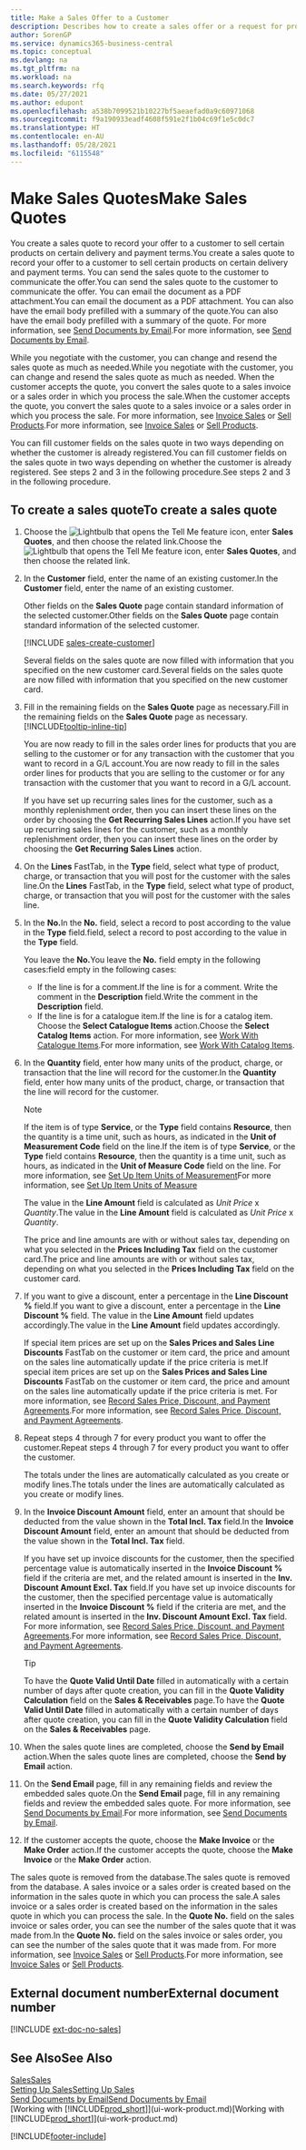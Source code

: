 ```yaml
---
title: Make a Sales Offer to a Customer
description: Describes how to create a sales offer or a request for proposal (RFQ) document to record your offer to a customer to sell products under certain terms.
author: SorenGP
ms.service: dynamics365-business-central
ms.topic: conceptual
ms.devlang: na
ms.tgt_pltfrm: na
ms.workload: na
ms.search.keywords: rfq
ms.date: 05/27/2021
ms.author: edupont
ms.openlocfilehash: a538b7099521b10227bf5aeaefad0a9c60971068
ms.sourcegitcommit: f9a190933eadf4608f591e2f1b04c69f1e5c0dc7
ms.translationtype: HT
ms.contentlocale: en-AU
ms.lasthandoff: 05/28/2021
ms.locfileid: "6115548"
---
```

# <a name="make-sales-quotes"></a><span data-ttu-id="8654d-103">Make Sales Quotes</span><span class="sxs-lookup"><span data-stu-id="8654d-103">Make Sales Quotes</span></span>

<span data-ttu-id="8654d-104">You create a sales quote to record your offer to a customer to sell certain products on certain delivery and payment terms.</span><span class="sxs-lookup"><span data-stu-id="8654d-104">You create a sales quote to record your offer to a customer to sell certain products on certain delivery and payment terms.</span></span> <span data-ttu-id="8654d-105">You can send the sales quote to the customer to communicate the offer.</span><span class="sxs-lookup"><span data-stu-id="8654d-105">You can send the sales quote to the customer to communicate the offer.</span></span> <span data-ttu-id="8654d-106">You can email the document as a PDF attachment.</span><span class="sxs-lookup"><span data-stu-id="8654d-106">You can email the document as a PDF attachment.</span></span> <span data-ttu-id="8654d-107">You can also have the email body prefilled with a summary of the quote.</span><span class="sxs-lookup"><span data-stu-id="8654d-107">You can also have the email body prefilled with a summary of the quote.</span></span> <span data-ttu-id="8654d-108">For more information, see [Send Documents by Email](ui-how-send-documents-email.md).</span><span class="sxs-lookup"><span data-stu-id="8654d-108">For more information, see [Send Documents by Email](ui-how-send-documents-email.md).</span></span>

<span data-ttu-id="8654d-109">While you negotiate with the customer, you can change and resend the sales quote as much as needed.</span><span class="sxs-lookup"><span data-stu-id="8654d-109">While you negotiate with the customer, you can change and resend the sales quote as much as needed.</span></span> <span data-ttu-id="8654d-110">When the customer accepts the quote, you convert the sales quote to a sales invoice or a sales order in which you process the sale.</span><span class="sxs-lookup"><span data-stu-id="8654d-110">When the customer accepts the quote, you convert the sales quote to a sales invoice or a sales order in which you process the sale.</span></span> <span data-ttu-id="8654d-111">For more information, see [Invoice Sales](sales-how-invoice-sales.md) or [Sell Products](sales-how-sell-products.md).</span><span class="sxs-lookup"><span data-stu-id="8654d-111">For more information, see [Invoice Sales](sales-how-invoice-sales.md) or [Sell Products](sales-how-sell-products.md).</span></span>

<span data-ttu-id="8654d-112">You can fill customer fields on the sales quote in two ways depending on whether the customer is already registered.</span><span class="sxs-lookup"><span data-stu-id="8654d-112">You can fill customer fields on the sales quote in two ways depending on whether the customer is already registered.</span></span> <span data-ttu-id="8654d-113">See steps 2 and 3 in the following procedure.</span><span class="sxs-lookup"><span data-stu-id="8654d-113">See steps 2 and 3 in the following procedure.</span></span>

## <a name="to-create-a-sales-quote"></a><span data-ttu-id="8654d-114">To create a sales quote</span><span class="sxs-lookup"><span data-stu-id="8654d-114">To create a sales quote</span></span>

1. <span data-ttu-id="8654d-115">Choose the ![Lightbulb that opens the Tell Me feature](media/ui-search/search_small.png "Tell me what you want to do") icon, enter **Sales Quotes**, and then choose the related link.</span><span class="sxs-lookup"><span data-stu-id="8654d-115">Choose the ![Lightbulb that opens the Tell Me feature](media/ui-search/search_small.png "Tell me what you want to do") icon, enter **Sales Quotes**, and then choose the related link.</span></span>
2. <span data-ttu-id="8654d-116">In the **Customer** field, enter the name of an existing customer.</span><span class="sxs-lookup"><span data-stu-id="8654d-116">In the **Customer** field, enter the name of an existing customer.</span></span>

   <span data-ttu-id="8654d-117">Other fields on the **Sales Quote** page contain standard information of the selected customer.</span><span class="sxs-lookup"><span data-stu-id="8654d-117">Other fields on the **Sales Quote** page contain standard information of the selected customer.</span></span>  

    [!INCLUDE [sales-create-customer](includes/sales-create-customer.md)]

    <span data-ttu-id="8654d-118">Several fields on the sales quote are now filled with information that you specified on the new customer card.</span><span class="sxs-lookup"><span data-stu-id="8654d-118">Several fields on the sales quote are now filled with information that you specified on the new customer card.</span></span>  
3. <span data-ttu-id="8654d-119">Fill in the remaining fields on the **Sales Quote** page as necessary.</span><span class="sxs-lookup"><span data-stu-id="8654d-119">Fill in the remaining fields on the **Sales Quote** page as necessary.</span></span> [!INCLUDE[tooltip-inline-tip](includes/tooltip-inline-tip_md.md)]  

    <span data-ttu-id="8654d-120">You are now ready to fill in the sales order lines for products that you are selling to the customer or for any transaction with the customer that you want to record in a G/L account.</span><span class="sxs-lookup"><span data-stu-id="8654d-120">You are now ready to fill in the sales order lines for products that you are selling to the customer or for any transaction with the customer that you want to record in a G/L account.</span></span>  

    <span data-ttu-id="8654d-121">If you have set up recurring sales lines for the customer, such as a monthly replenishment order, then you can insert these lines on the order by choosing the **Get Recurring Sales Lines** action.</span><span class="sxs-lookup"><span data-stu-id="8654d-121">If you have set up recurring sales lines for the customer, such as a monthly replenishment order, then you can insert these lines on the order by choosing the **Get Recurring Sales Lines** action.</span></span>  

4. <span data-ttu-id="8654d-122">On the **Lines** FastTab, in the **Type** field, select what type of product, charge, or transaction that you will post for the customer with the sales line.</span><span class="sxs-lookup"><span data-stu-id="8654d-122">On the **Lines** FastTab, in the **Type** field, select what type of product, charge, or transaction that you will post for the customer with the sales line.</span></span>
5. <span data-ttu-id="8654d-123">In the **No.**</span><span class="sxs-lookup"><span data-stu-id="8654d-123">In the **No.**</span></span> <span data-ttu-id="8654d-124">field, select a record to post according to the value in the **Type** field.</span><span class="sxs-lookup"><span data-stu-id="8654d-124">field, select a record to post according to the value in the **Type** field.</span></span>

    <span data-ttu-id="8654d-125">You leave the **No.**</span><span class="sxs-lookup"><span data-stu-id="8654d-125">You leave the **No.**</span></span> <span data-ttu-id="8654d-126">field empty in the following cases:</span><span class="sxs-lookup"><span data-stu-id="8654d-126">field empty in the following cases:</span></span>
    - <span data-ttu-id="8654d-127">If the line is for a comment.</span><span class="sxs-lookup"><span data-stu-id="8654d-127">If the line is for a comment.</span></span> <span data-ttu-id="8654d-128">Write the comment in the **Description** field.</span><span class="sxs-lookup"><span data-stu-id="8654d-128">Write the comment in the **Description** field.</span></span>
    - <span data-ttu-id="8654d-129">If the line is for a catalogue item.</span><span class="sxs-lookup"><span data-stu-id="8654d-129">If the line is for a catalog item.</span></span> <span data-ttu-id="8654d-130">Choose the **Select Catalogue Items** action.</span><span class="sxs-lookup"><span data-stu-id="8654d-130">Choose the **Select Catalog Items** action.</span></span> <span data-ttu-id="8654d-131">For more information, see [Work With Catalogue Items](inventory-how-work-nonstock-items.md).</span><span class="sxs-lookup"><span data-stu-id="8654d-131">For more information, see [Work With Catalog Items](inventory-how-work-nonstock-items.md).</span></span>

6. <span data-ttu-id="8654d-132">In the **Quantity** field, enter how many units of the product, charge, or transaction that the line will record for the customer.</span><span class="sxs-lookup"><span data-stu-id="8654d-132">In the **Quantity** field, enter how many units of the product, charge, or transaction that the line will record for the customer.</span></span>

    > [!NOTE]  
    >  <span data-ttu-id="8654d-133">If the item is of type **Service**, or the **Type** field contains **Resource**, then the quantity is a time unit, such as hours, as indicated in the **Unit of Measurement Code** field on the line.</span><span class="sxs-lookup"><span data-stu-id="8654d-133">If the item is of type **Service**, or the **Type** field contains **Resource**, then the quantity is a time unit, such as hours, as indicated in the **Unit of Measure Code** field on the line.</span></span> <span data-ttu-id="8654d-134">For more information, see [Set Up Item Units of Measurement](inventory-how-setup-units-of-measure.md)</span><span class="sxs-lookup"><span data-stu-id="8654d-134">For more information, see [Set Up Item Units of Measure](inventory-how-setup-units-of-measure.md)</span></span>

    <span data-ttu-id="8654d-135">The value in the **Line Amount** field is calculated as *Unit Price* x *Quantity*.</span><span class="sxs-lookup"><span data-stu-id="8654d-135">The value in the **Line Amount** field is calculated as *Unit Price* x *Quantity*.</span></span>  

    <span data-ttu-id="8654d-136">The price and line amounts are with or without sales tax, depending on what you selected in the **Prices Including Tax** field on the customer card.</span><span class="sxs-lookup"><span data-stu-id="8654d-136">The price and line amounts are with or without sales tax, depending on what you selected in the **Prices Including Tax** field on the customer card.</span></span>  
7. <span data-ttu-id="8654d-137">If you want to give a discount, enter a percentage in the **Line Discount %** field.</span><span class="sxs-lookup"><span data-stu-id="8654d-137">If you want to give a discount, enter a percentage in the **Line Discount %** field.</span></span> <span data-ttu-id="8654d-138">The value in the **Line Amount** field updates accordingly.</span><span class="sxs-lookup"><span data-stu-id="8654d-138">The value in the **Line Amount** field updates accordingly.</span></span>  

    <span data-ttu-id="8654d-139">If special item prices are set up on the **Sales Prices and Sales Line Discounts** FastTab on the customer or item card, the price and amount on the sales line automatically update if the price criteria is met.</span><span class="sxs-lookup"><span data-stu-id="8654d-139">If special item prices are set up on the **Sales Prices and Sales Line Discounts** FastTab on the customer or item card, the price and amount on the sales line automatically update if the price criteria is met.</span></span> <span data-ttu-id="8654d-140">For more information, see [Record Sales Price, Discount, and Payment Agreements](sales-how-record-sales-price-discount-payment-agreements.md).</span><span class="sxs-lookup"><span data-stu-id="8654d-140">For more information, see [Record Sales Price, Discount, and Payment Agreements](sales-how-record-sales-price-discount-payment-agreements.md).</span></span>  
8. <span data-ttu-id="8654d-141">Repeat steps 4 through 7 for every product you want to offer the customer.</span><span class="sxs-lookup"><span data-stu-id="8654d-141">Repeat steps 4 through 7 for every product you want to offer the customer.</span></span>

    <span data-ttu-id="8654d-142">The totals under the lines are automatically calculated as you create or modify lines.</span><span class="sxs-lookup"><span data-stu-id="8654d-142">The totals under the lines are automatically calculated as you create or modify lines.</span></span>  
9. <span data-ttu-id="8654d-143">In the **Invoice Discount Amount** field, enter an amount that should be deducted from the value shown in the **Total Incl. Tax** field.</span><span class="sxs-lookup"><span data-stu-id="8654d-143">In the **Invoice Discount Amount** field, enter an amount that should be deducted from the value shown in the **Total Incl. Tax** field.</span></span>

    <span data-ttu-id="8654d-144">If you have set up invoice discounts for the customer, then the specified percentage value is automatically inserted in the **Invoice Discount %** field if the criteria are met, and the related amount is inserted in the **Inv. Discount Amount Excl. Tax** field.</span><span class="sxs-lookup"><span data-stu-id="8654d-144">If you have set up invoice discounts for the customer, then the specified percentage value is automatically inserted in the **Invoice Discount %** field if the criteria are met, and the related amount is inserted in the **Inv. Discount Amount Excl. Tax** field.</span></span> <span data-ttu-id="8654d-145">For more information, see [Record Sales Price, Discount, and Payment Agreements](sales-how-record-sales-price-discount-payment-agreements.md).</span><span class="sxs-lookup"><span data-stu-id="8654d-145">For more information, see [Record Sales Price, Discount, and Payment Agreements](sales-how-record-sales-price-discount-payment-agreements.md).</span></span>

    > [!TIP]
    > <span data-ttu-id="8654d-146">To have the **Quote Valid Until Date** filled in automatically with a certain number of days after quote creation, you can fill in the **Quote Validity Calculation** field on the **Sales & Receivables** page.</span><span class="sxs-lookup"><span data-stu-id="8654d-146">To have the **Quote Valid Until Date** filled in automatically with a certain number of days after quote creation, you can fill in the **Quote Validity Calculation** field on the **Sales & Receivables** page.</span></span>

10. <span data-ttu-id="8654d-147">When the sales quote lines are completed, choose the **Send by Email** action.</span><span class="sxs-lookup"><span data-stu-id="8654d-147">When the sales quote lines are completed, choose the **Send by Email** action.</span></span>
11. <span data-ttu-id="8654d-148">On the **Send Email** page, fill in any remaining fields and review the embedded sales quote.</span><span class="sxs-lookup"><span data-stu-id="8654d-148">On the **Send Email** page, fill in any remaining fields and review the embedded sales quote.</span></span> <span data-ttu-id="8654d-149">For more information, see [Send Documents by Email](ui-how-send-documents-email.md).</span><span class="sxs-lookup"><span data-stu-id="8654d-149">For more information, see [Send Documents by Email](ui-how-send-documents-email.md).</span></span>
12. <span data-ttu-id="8654d-150">If the customer accepts the quote, choose the **Make Invoice** or the **Make Order** action.</span><span class="sxs-lookup"><span data-stu-id="8654d-150">If the customer accepts the quote, choose the **Make Invoice** or the **Make Order** action.</span></span>

<span data-ttu-id="8654d-151">The sales quote is removed from the database.</span><span class="sxs-lookup"><span data-stu-id="8654d-151">The sales quote is removed from the database.</span></span> <span data-ttu-id="8654d-152">A sales invoice or a sales order is created based on the information in the sales quote in which you can process the sale.</span><span class="sxs-lookup"><span data-stu-id="8654d-152">A sales invoice or a sales order is created based on the information in the sales quote in which you can process the sale.</span></span> <span data-ttu-id="8654d-153">In the **Quote No.** field on the sales invoice or sales order, you can see the number of the sales quote that it was made from.</span><span class="sxs-lookup"><span data-stu-id="8654d-153">In the **Quote No.** field on the sales invoice or sales order, you can see the number of the sales quote that it was made from.</span></span> <span data-ttu-id="8654d-154">For more information, see [Invoice Sales](sales-how-invoice-sales.md) or [Sell Products](sales-how-sell-products.md).</span><span class="sxs-lookup"><span data-stu-id="8654d-154">For more information, see [Invoice Sales](sales-how-invoice-sales.md) or [Sell Products](sales-how-sell-products.md).</span></span>  

## <a name="external-document-number"></a><span data-ttu-id="8654d-155">External document number</span><span class="sxs-lookup"><span data-stu-id="8654d-155">External document number</span></span>

[!INCLUDE [ext-doc-no-sales](includes/ext-doc-no-sales.md)]

## <a name="see-also"></a><span data-ttu-id="8654d-156">See Also</span><span class="sxs-lookup"><span data-stu-id="8654d-156">See Also</span></span>

[<span data-ttu-id="8654d-157">Sales</span><span class="sxs-lookup"><span data-stu-id="8654d-157">Sales</span></span>](sales-manage-sales.md)  
[<span data-ttu-id="8654d-158">Setting Up Sales</span><span class="sxs-lookup"><span data-stu-id="8654d-158">Setting Up Sales</span></span>](sales-setup-sales.md)  
[<span data-ttu-id="8654d-159">Send Documents by Email</span><span class="sxs-lookup"><span data-stu-id="8654d-159">Send Documents by Email</span></span>](ui-how-send-documents-email.md)  
<span data-ttu-id="8654d-160">[Working with [!INCLUDE[prod_short](includes/prod_short.md)]](ui-work-product.md)</span><span class="sxs-lookup"><span data-stu-id="8654d-160">[Working with [!INCLUDE[prod_short](includes/prod_short.md)]](ui-work-product.md)</span></span>  

[!INCLUDE[footer-include](includes/footer-banner.md)]